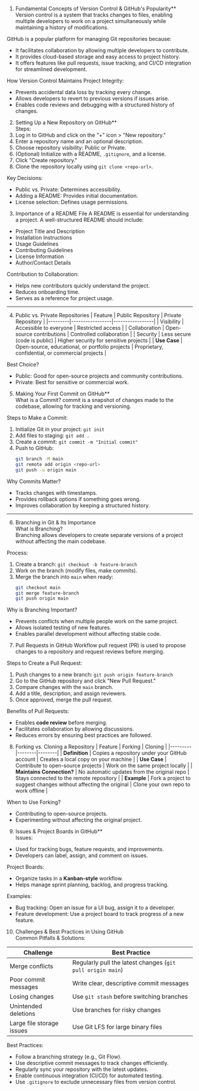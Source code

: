 1. Fundamental Concepts of Version Control & GitHub's Popularity**  
Version control is a system that tracks changes to files, enabling multiple developers to work on a project simultaneously while maintaining a history of modifications.  

GitHub is a popular platform for managing Git repositories because:  
- It facilitates collaboration by allowing multiple developers to contribute.  
- It provides cloud-based storage and easy access to project history.  
- It offers features like pull requests, issue tracking, and CI/CD integration for streamlined development.  

How Version Control Maintains Project Integrity: 
- Prevents accidental data loss by tracking every change.  
- Allows developers to revert to previous versions if issues arise.  
- Enables code reviews and debugging with a structured history of changes.  

2. Setting Up a New Repository on GitHub**  
Steps: 
1. Log in to GitHub and click on the "+" icon > "New repository."  
2. Enter a repository name and an optional description.  
3. Choose repository visibility: Public or Private.  
4. (Optional) Initialize with a README, `.gitignore`, and a license.  
5. Click "Create repository."
6. Clone the repository locally using `git clone <repo-url>`.  

Key Decisions: 
- Public vs. Private: Determines accessibility.  
- Adding a README: Provides initial documentation.  
- License selection: Defines usage permissions.  


3. Importance of a README File 
A README is essential for understanding a project. A well-structured README should include:  
- Project Title and Description 
- Installation Instructions  
- Usage Guidelines  
- Contributing Guidelines
- License Information  
- Author/Contact Details

Contribution to Collaboration:  
- Helps new contributors quickly understand the project.  
- Reduces onboarding time.  
- Serves as a reference for project usage.  

---

4. Public vs. Private Repositories 
| Feature | Public Repository | Private Repository |
|---------|-----------------|-----------------|
| Visibility | Accessible to everyone | Restricted access |
| Collaboration | Open-source contributions | Controlled collaboration |
| Security | Less secure (code is public) | Higher security for sensitive projects |
| **Use Case** | Open-source, educational, or portfolio projects | Proprietary, confidential, or commercial projects |

Best Choice? 
- Public: Good for open-source projects and community contributions.  
- Private: Best for sensitive or commercial work.  


5. Making Your First Commit on GitHub**  
What is a Commit? 
commit is a snapshot of changes made to the codebase, allowing for tracking and versioning.  

Steps to Make a Commit:  
1. Initialize Git in your project: `git init`  
2. Add files to staging: `git add .`  
3. Create a commit: `git commit -m "Initial commit"`  
4. Push to GitHub:  
   ```bash
   git branch -M main  
   git remote add origin <repo-url>  
   git push -u origin main  
   ```  
Why Commits Matter? 
- Tracks changes with timestamps.  
- Provides rollback options if something goes wrong.  
- Improves collaboration by keeping a structured history.  

---

6. Branching in Git & Its Importance  
What is Branching?  
Branching allows developers to create separate versions of a project without affecting the main codebase.  

Process: 
1. Create a branch: `git checkout -b feature-branch`  
2. Work on the branch (modify files, make commits).  
3. Merge the branch into `main` when ready:  
   ```bash
   git checkout main  
   git merge feature-branch  
   git push origin main  
   ```  
Why is Branching Important?
- Prevents conflicts when multiple people work on the same project.  
- Allows isolated testing of new features.  
- Enables parallel development without affecting stable code.  

7. Pull Requests in GitHub Workflow 
pull request (PR) is used to propose changes to a repository and request reviews before merging.  

Steps to Create a Pull Request: 
1. Push changes to a new branch: `git push origin feature-branch`  
2. Go to the GitHub repository and click "New Pull Request."
3. Compare changes with the `main` branch.  
4. Add a title, description, and assign reviewers. 
5. Once approved, merge the pull request. 

Benefits of Pull Requests: 
- Enables **code review** before merging.  
- Facilitates collaboration by allowing discussions.  
- Reduces errors by ensuring best practices are followed.  


8. Forking vs. Cloning a Repository
| Feature | Forking | Cloning |
|---------|--------|--------|
| **Definition** | Copies a repository under your GitHub account | Creates a local copy on your machine |
| **Use Case** | Contribute to open-source projects | Work on the same project locally |
| **Maintains Connection?** | No automatic updates from the original repo | Stays connected to the remote repository |
| **Example** | Fork a project to suggest changes without affecting the original | Clone your own repo to work offline |

When to Use Forking? 
- Contributing to open-source projects.  
- Experimenting without affecting the original project.  

9. Issues & Project Boards in GitHub**  
Issues:  
- Used for tracking bugs, feature requests, and improvements.  
- Developers can label, assign, and comment on issues.  

Project Boards: 
- Organize tasks in a **Kanban-style** workflow.  
- Helps manage sprint planning, backlog, and progress tracking.  

Examples:  
- Bug tracking: Open an issue for a UI bug, assign it to a developer.  
- Feature development: Use a project board to track progress of a new feature.  


10. Challenges & Best Practices in Using GitHub  
Common Pitfalls & Solutions: 

| Challenge | Best Practice |
|-----------|--------------|
| Merge conflicts | Regularly pull the latest changes (`git pull origin main`) |
| Poor commit messages | Write clear, descriptive commit messages |
| Losing changes | Use `git stash` before switching branches |
| Unintended deletions | Use branches for risky changes |
| Large file storage issues | Use Git LFS for large binary files |

Best Practices:
- Follow a branching strategy (e.g., Git Flow).  
- Use descriptive commit messages to track changes efficiently.  
- Regularly sync your repository with the latest updates.  
- Enable continuous integration (CI/CD) for automated testing.  
- Use `.gitignore` to exclude unnecessary files from version control.  

